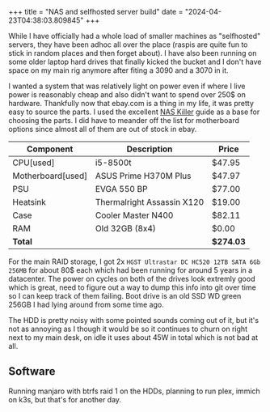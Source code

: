 +++
title = "NAS and selfhosted server build"
date = "2024-04-23T04:38:03.809845"
+++

While I have officially had a whole load of smaller machines as "selfhosted" servers, they have been adhoc all over the place (raspis are quite fun to stick in random places and then forget about). I have also been running 
on some older laptop hard drives that finally kicked the bucket and I don't have space on my main rig anymore after fiting a 3090 and a 3070 in it. 

I wanted a system that was relatively light on power even if where I live power is reasonably cheap and also didn't want to spend over 250$ on hardware. Thankfully now that ebay.com is a thing in my life, it was pretty easy to source the parts. I used 
the excellent [NAS Killer](https://forums.serverbuilds.net/t/guide-nas-killer-6-0-ddr4-is-finally-cheap/13956) guide as a base for choosing the parts. I did have to meander off the list for motherboard options since almost all of them are out of stock in ebay. 

| Component     | Description                             | Price    |
|---------------|------------------------------------------|----------|
| CPU[used]     | i5-8500t                        | $47.95   |
| Motherboard[used]   |ASUS Prime H370M Plus           | $47.97   |
| PSU           | EVGA 550 BP                              | $77.00   |
| Heatsink      | Thermalright Assassin X120               | $19.00   |
| Case          | Cooler Master N400                       | $82.11   |
| RAM           | Old 32GB (8x4)                           | $0.00    |
| **Total**     |                                          | **$274.03** |

For the main RAID storage, I got  2x `HGST Ultrastar DC HC520 12TB SATA 6Gb 256MB` for about 80$ each which had been running for around 5 years in a datacenter. The power on cycles on both of the drives look extremly good which is great, need to figure out a way to dump this info into git over time so I can keep track of them failing. Boot drive is an old SSD WD green 256GB I had lying around from some time ago. 

The HDD is pretty noisy with some pointed sounds coming out of it, but it's not as annoying as I though it would be so it continues to churn on right next to my main desk, on idle it uses about 45W in total which is not bad at all.

## Software

Running manjaro with btrfs raid 1 on the HDDs, planning to run plex, immich on k3s, but that's for another day.
